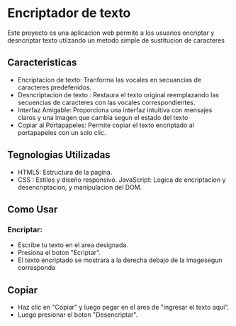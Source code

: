 
# Encriptador de texto 

Este proyecto es una aplicacion web permite a los usuarios encriptar y desncriptar texto utilzando un metodo simple de sustitucion de caracteres

## Caracteristicas

* Encriptacion de texto: Tranforma las vocales en secuancias de caracteres predefenidos.
* Desncriptacion de texto : Restaura el texto original reemplazando las secuencias de caracteres con las vocales correspondientes.
* Interfaz Amigable: Proporciona una interfaz intuitiva con mensajes claros y una imagen que cambia segun el estado del texto
* Copiar al Portapapeles: Permite copiar el texto encriptado al portapapeles con un solo clic.

## Tegnologias Utilizadas

* HTML5: Estructura de la pagina.
* CSS : Estilos y diseño responsivo.
JavaScript: Logica de encriptacion y desencriptacion, y manipulacion del DOM.

## Como Usar

### Encriptar:
* Escribe tu texto en el area designada.
* Presiona el boton "Ecriptar".
* El texto encriptado se mostrara a la derecha debajo de la imagesegun corresponda 
## Copiar
* Haz clic en "Copiar" y luego pegar en el area de "ingresar el texto aqui".
* Luego presionar el boton "Desencriptar".
